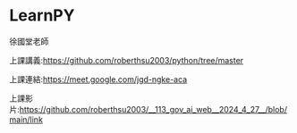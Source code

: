 # LearnPY
徐國堂老師

上課講義:https://github.com/roberthsu2003/python/tree/master

上課連結:https://meet.google.com/jgd-ngke-aca

上課影片:https://github.com/roberthsu2003/__113_gov_ai_web__2024_4_27__/blob/main/link